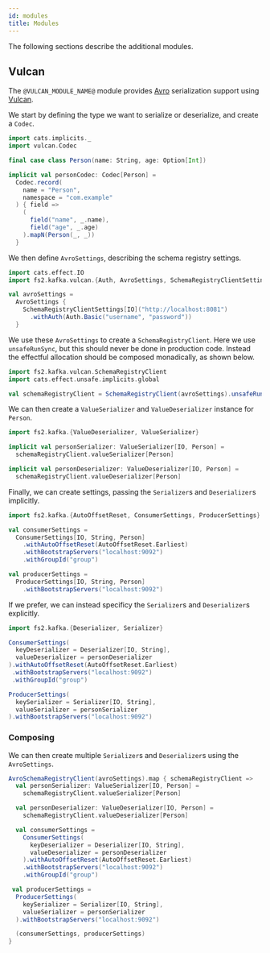 ```yaml
---
id: modules
title: Modules
---
```


The following sections describe the additional modules.

## Vulcan

The `@VULCAN_MODULE_NAME@` module provides [Avro](https://avro.apache.org) serialization support using [Vulcan](https://fd4s.github.io/vulcan).

We start by defining the type we want to serialize or deserialize, and create a `Codec`.

```scala mdoc:reset-object
import cats.implicits._
import vulcan.Codec

final case class Person(name: String, age: Option[Int])

implicit val personCodec: Codec[Person] =
  Codec.record(
    name = "Person",
    namespace = "com.example"
  ) { field =>
    (
      field("name", _.name),
      field("age", _.age)
    ).mapN(Person(_, _))
  }
```

We then define `AvroSettings`, describing the schema registry settings.

```scala mdoc:silent
import cats.effect.IO
import fs2.kafka.vulcan.{Auth, AvroSettings, SchemaRegistryClientSettings}

val avroSettings =
  AvroSettings {
    SchemaRegistryClientSettings[IO]("http://localhost:8081")
      .withAuth(Auth.Basic("username", "password"))
  }
```

We use these `AvroSettings` to create a `SchemaRegistryClient`. Here we use `unsafeRunSync`, but this should never be done in production code. Instead the effectful allocation should be composed monadically, as shown below.

```scala mdoc:silent
import fs2.kafka.vulcan.SchemaRegistryClient
import cats.effect.unsafe.implicits.global

val schemaRegistryClient = SchemaRegistryClient(avroSettings).unsafeRunSync()
```

We can then create a `ValueSerializer` and `ValueDeserializer` instance for `Person`.

```scala mdoc:silent
import fs2.kafka.{ValueDeserializer, ValueSerializer}

implicit val personSerializer: ValueSerializer[IO, Person] =
  schemaRegistryClient.valueSerializer[Person]

implicit val personDeserializer: ValueDeserializer[IO, Person] =
  schemaRegistryClient.valueDeserializer[Person]
```

Finally, we can create settings, passing the `Serializer`s and `Deserializer`s implicitly.

```scala mdoc:silent
import fs2.kafka.{AutoOffsetReset, ConsumerSettings, ProducerSettings}

val consumerSettings =
  ConsumerSettings[IO, String, Person]
    .withAutoOffsetReset(AutoOffsetReset.Earliest)
    .withBootstrapServers("localhost:9092")
    .withGroupId("group")

val producerSettings =
  ProducerSettings[IO, String, Person]
    .withBootstrapServers("localhost:9092")
```

If we prefer, we can instead specificy the `Serializer`s and `Deserializer`s explicitly.

```scala mdoc:silent
import fs2.kafka.{Deserializer, Serializer}

ConsumerSettings(
  keyDeserializer = Deserializer[IO, String],
  valueDeserializer = personDeserializer
).withAutoOffsetReset(AutoOffsetReset.Earliest)
 .withBootstrapServers("localhost:9092")
 .withGroupId("group")

ProducerSettings(
  keySerializer = Serializer[IO, String],
  valueSerializer = personSerializer
).withBootstrapServers("localhost:9092")
```

### Composing 


We can then create multiple `Serializer`s and `Deserializer`s using the `AvroSettings`.

```scala mdoc:silent
AvroSchemaRegistryClient(avroSettings).map { schemaRegistryClient =>
  val personSerializer: ValueSerializer[IO, Person] =
    schemaRegistryClient.valueSerializer[Person]

  val personDeserializer: ValueDeserializer[IO, Person] =
    schemaRegistryClient.valueDeserializer[Person]

  val consumerSettings =
    ConsumerSettings(
      keyDeserializer = Deserializer[IO, String],
      valueDeserializer = personDeserializer
    ).withAutoOffsetReset(AutoOffsetReset.Earliest)
    .withBootstrapServers("localhost:9092")
    .withGroupId("group")

 val producerSettings =
  ProducerSettings(
    keySerializer = Serializer[IO, String],
    valueSerializer = personSerializer
  ).withBootstrapServers("localhost:9092")

  (consumerSettings, producerSettings)
}
```
